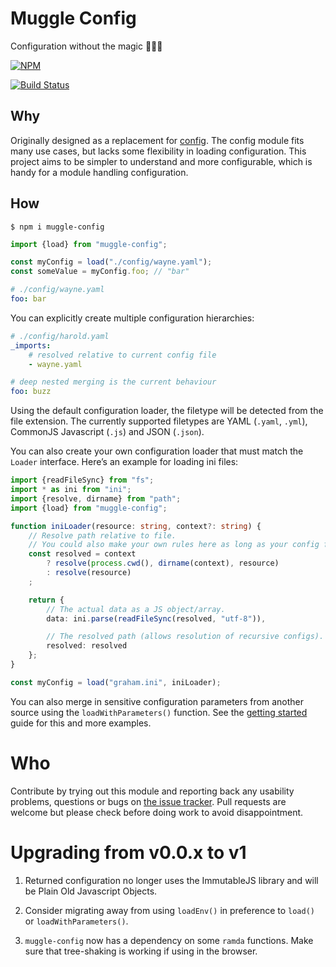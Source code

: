# Muggle Config

Configuration without the magic 🚫🧙‍♀️

[![NPM](https://nodei.co/npm/muggle-config.png?downloads=true)](https://nodei.co/npm/muggle-config/)

[![Build Status](https://travis-ci.org/robations/muggle-config.svg?branch=master)](https://travis-ci.org/robations/muggle-config)


## Why

Originally designed as a replacement for
[config](https://www.npmjs.com/package/config). The config module fits many use
cases, but lacks some flexibility in loading configuration. This project aims
to be simpler to understand and more configurable, which is handy for a module
handling configuration.


## How

```
$ npm i muggle-config
```

```typescript
import {load} from "muggle-config";

const myConfig = load("./config/wayne.yaml");
const someValue = myConfig.foo; // "bar"
```

```yaml
# ./config/wayne.yaml
foo: bar
```

You can explicitly create multiple configuration hierarchies:

```yaml
# ./config/harold.yaml
_imports:
    # resolved relative to current config file
    - wayne.yaml

# deep nested merging is the current behaviour
foo: buzz
```

Using the default configuration loader, the filetype will be detected from the
file extension. The currently supported filetypes are YAML (`.yaml`, `.yml`),
CommonJS Javascript (`.js`) and JSON (`.json`).

You can also create your own configuration loader that must match the `Loader`
interface. Here’s an example for loading ini files:

```typescript
import {readFileSync} from "fs";
import * as ini from "ini";
import {resolve, dirname} from "path";
import {load} from "muggle-config";

function iniLoader(resource: string, context?: string) {
    // Resolve path relative to file.
    // You could also make your own rules here as long as your config files obey these rules.
    const resolved = context
        ? resolve(process.cwd(), dirname(context), resource)
        : resolve(resource)
    ;

    return {
        // The actual data as a JS object/array.
        data: ini.parse(readFileSync(resolved, "utf-8")),

        // The resolved path (allows resolution of recursive configs).
        resolved: resolved
    };
}

const myConfig = load("graham.ini", iniLoader);
```

You can also merge in sensitive configuration parameters from another source
using the `loadWithParameters()` function. See the [getting
started](docs/getting-started.md) guide for this and more examples.

# Who

Contribute by trying out this module and reporting back any usability problems,
questions or bugs on [the issue
tracker](https://github.com/robations/muggle-config/issues). Pull requests are
welcome but please check before doing work to avoid disappointment.


# Upgrading from v0.0.x to v1

1. Returned configuration no longer uses the ImmutableJS library and will be
Plain Old Javascript Objects.

2. Consider migrating away from using `loadEnv()` in preference to `load()` or
`loadWithParameters()`.

3. `muggle-config` now has a dependency on some `ramda` functions. Make sure
that tree-shaking is working if using in the browser.
